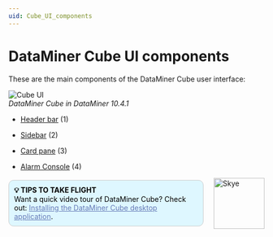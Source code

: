 ```yaml
---
uid: Cube_UI_components
---
```


# DataMiner Cube UI components

These are the main components of the DataMiner Cube user interface:

![Cube UI](~/dataminer/images/Cube_UI.png)<br/>*DataMiner Cube in DataMiner 10.4.1*

- [Header bar](xref:DataMiner_Cube_header_bar) (1)

- [Sidebar](xref:DataMiner_Cube_sidebar) (2)

- [Card pane](xref:DataMiner_Cube_card_pane) (3)

- [Alarm Console](xref:DataMiner_Cube_Alarm_Console) (4)

<div style="display: flex; align-items: center; justify-content: space-between; margin: 0 auto; max-width: 100%;">
  <div style="border: 1px solid #ccc; border-radius: 10px; padding: 10px; flex-grow: 1; background-color: #DEF7FF; margin-right: 20px; color: #000000;">
    <b>💡 TIPS TO TAKE FLIGHT</b><br>
    Want a quick video tour of DataMiner Cube? Check out: <a href="xref:Installing_the_DataMiner_Cube_desktop_application" style="color: #657AB7;">Installing the DataMiner Cube desktop application</a>.
  </div>
  <img src="~/images/Skye.svg" alt="Skye" style="width: 100px; flex-shrink: 0;">
</div>
